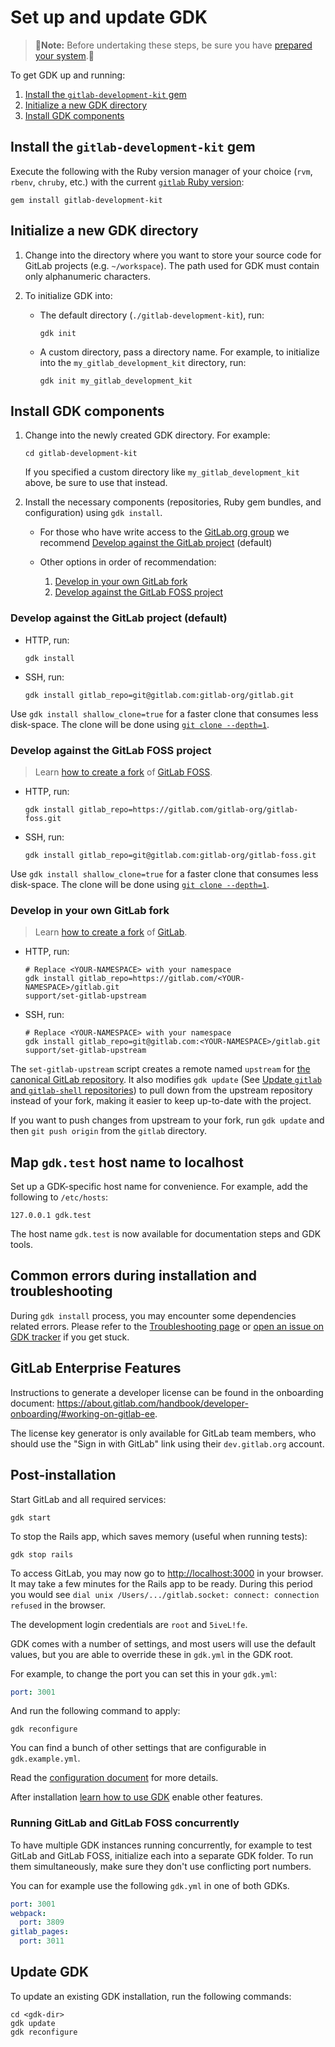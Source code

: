 # Set up and update GDK

> 🚨**Note:** Before undertaking these steps, be sure you have [prepared your system](./prepare.md).🚨

To get GDK up and running:

1. [Install the `gitlab-development-kit` gem](#install-the-gitlab-development-kit-gem)
1. [Initialize a new GDK directory](#initialize-a-new-gdk-directory)
1. [Install GDK components](#install-gdk-components)

## Install the `gitlab-development-kit` gem

Execute the following with the Ruby version manager of your choice (`rvm`, `rbenv`, `chruby`, etc.) with the current [`gitlab` Ruby version](https://gitlab.com/gitlab-org/gitlab/blob/master/.ruby-version):

```shell
gem install gitlab-development-kit
```

## Initialize a new GDK directory

1. Change into the directory where you want to store your source code for GitLab projects (e.g. `~/workspace`). The path used for
   GDK must contain only alphanumeric characters.

1. To initialize GDK into:

   - The default directory (`./gitlab-development-kit`), run:

     ```shell
     gdk init
     ```

   - A custom directory, pass a directory name. For example, to initialize into
     the `my_gitlab_development_kit` directory, run:

     ```shell
     gdk init my_gitlab_development_kit
     ```

## Install GDK components

1. Change into the newly created GDK directory. For example:

   ```shell
   cd gitlab-development-kit
   ```

   If you specified a custom directory like `my_gitlab_development_kit` above, be
   sure to use that instead.

1. Install the necessary components (repositories, Ruby gem bundles, and
   configuration) using `gdk install`.

   - For those who have write access to the [GitLab.org group](https://gitlab.com/gitlab-org)
     we recommend [Develop against the GitLab project](#develop-against-the-gitlab-project-default) (default)

   - Other options in order of recommendation:

     1. [Develop in your own GitLab fork](#develop-in-your-own-gitlab-fork)
     1. [Develop against the GitLab FOSS project](#develop-against-the-gitlab-foss-project)

### Develop against the GitLab project (default)

- HTTP, run:

  ```shell
  gdk install
  ```

- SSH, run:

  ```shell
  gdk install gitlab_repo=git@gitlab.com:gitlab-org/gitlab.git
  ```

Use `gdk install shallow_clone=true` for a faster clone that consumes less disk-space.
The clone will be done using [`git clone --depth=1`](https://www.git-scm.com/docs/git-clone#Documentation/git-clone.txt---depthltdepthgt).

### Develop against the GitLab FOSS project

> Learn [how to create a fork](https://docs.gitlab.com/ee/user/project/repository/forking_workflow.html#creating-a-fork) of [GitLab FOSS](https://gitlab.com/gitlab-org/gitlab-foss).

- HTTP, run:

  ```shell
  gdk install gitlab_repo=https://gitlab.com/gitlab-org/gitlab-foss.git
  ```

- SSH, run:

  ```shell
  gdk install gitlab_repo=git@gitlab.com:gitlab-org/gitlab-foss.git
  ```

Use `gdk install shallow_clone=true` for a faster clone that consumes less disk-space.
The clone will be done using [`git clone --depth=1`](https://www.git-scm.com/docs/git-clone#Documentation/git-clone.txt---depthltdepthgt).

### Develop in your own GitLab fork

> Learn [how to create a fork](https://docs.gitlab.com/ee/user/project/repository/forking_workflow.html#creating-a-fork) of [GitLab](https://gitlab.com/gitlab-org/gitlab).

- HTTP, run:

  ```shell
  # Replace <YOUR-NAMESPACE> with your namespace
  gdk install gitlab_repo=https://gitlab.com/<YOUR-NAMESPACE>/gitlab.git
  support/set-gitlab-upstream
  ```

- SSH, run:

  ```shell
  # Replace <YOUR-NAMESPACE> with your namespace
  gdk install gitlab_repo=git@gitlab.com:<YOUR-NAMESPACE>/gitlab.git
  support/set-gitlab-upstream
  ```

The `set-gitlab-upstream` script creates a remote named `upstream` for
[the canonical GitLab repository](https://gitlab.com/gitlab-org/gitlab). It also
modifies `gdk update` (See [Update `gitlab` and `gitlab-shell` repositories](howto/gdk_commands.md#update-gitlab-and-gitlab-shell-repositories))
to pull down from the upstream repository instead of your fork, making it easier
to keep up-to-date with the project.

If you want to push changes from upstream to your fork, run `gdk update` and then
`git push origin` from the `gitlab` directory.

## Map `gdk.test` host name to localhost

Set up a GDK-specific host name for convenience. For example, add the following to `/etc/hosts`:

```plaintext
127.0.0.1 gdk.test
```

The host name `gdk.test` is now available for documentation steps and GDK tools.

## Common errors during installation and troubleshooting

During `gdk install` process, you may encounter some dependencies related errors. Please refer to the [Troubleshooting page](./howto/troubleshooting.md) or [open an issue on GDK tracker](https://gitlab.com/gitlab-org/gitlab-development-kit/issues) if you get stuck.

## GitLab Enterprise Features

Instructions to generate a developer license can be found in the
onboarding document: <https://about.gitlab.com/handbook/developer-onboarding/#working-on-gitlab-ee>.

The license key generator is only available for GitLab team members, who should use the "Sign in with GitLab" link using their `dev.gitlab.org` account.

## Post-installation

Start GitLab and all required services:

```shell
gdk start
```

To stop the Rails app, which saves memory (useful when running tests):

```shell
gdk stop rails
```

To access GitLab, you may now go to <http://localhost:3000> in your browser.
It may take a few minutes for the Rails app to be ready. During this period you would see `dial unix /Users/.../gitlab.socket: connect: connection refused` in the browser.

The development login credentials are `root` and
`5iveL!fe`.

GDK comes with a number of settings, and most users will use the
default values, but you are able to override these in `gdk.yml` in the
GDK root.

For example, to change the port you can set this in your `gdk.yml`:

```yaml
port: 3001
```

And run the following command to apply:

```shell
gdk reconfigure
```

You can find a bunch of other settings that are configurable in `gdk.example.yml`.

Read the [configuration document](howto/configuration.md) for more details.

After installation [learn how to use GDK](howto/README.md) enable other features.

### Running GitLab and GitLab FOSS concurrently

To have multiple GDK instances running concurrently, for example to
test GitLab and GitLab FOSS, initialize each into a separate GDK
folder. To run them simultaneously, make sure they don't use
conflicting port numbers.

You can for example use the following `gdk.yml` in one of both GDKs.

```yaml
port: 3001
webpack:
  port: 3809
gitlab_pages:
  port: 3011
```

## Update GDK

To update an existing GDK installation, run the following commands:

```shell
cd <gdk-dir>
gdk update
gdk reconfigure
```
